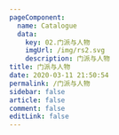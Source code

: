 ```yaml
---
pageComponent: 
  name: Catalogue
  data: 
    key: 02.门派与人物
    imgUrl: /img/rs2.svg
    description: 门派与人物
title: 门派与人物
date: 2020-03-11 21:50:54
permalink: /门派与人物
sidebar: false
article: false
comment: false
editLink: false
---
```


